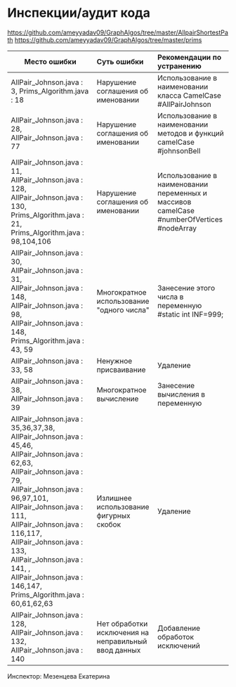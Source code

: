# Инспекции/аудит кода

https://github.com/ameyyadav09/GraphAlgos/tree/master/AllpairShortestPath
https://github.com/ameyyadav09/GraphAlgos/tree/master/prims

| Место ошибки | Суть ошибки | Рекомендации по устранению |
| ------------- |:-------------| :-----|
|AllPair_Johnson.java : 3, Prims_Algorithm.java : 18  | Нарушение соглашения об именовании  | Использование в наименовании класса CamelCase #AllPairJohnson |
|  AllPair_Johnson.java : 28, AllPair_Johnson.java : 77 | Нарушение соглашения об именовании  | Использование в наименовании методов и функций camelCase #johnsonBell |
|  AllPair_Johnson.java : 11, AllPair_Johnson.java : 128,  AllPair_Johnson.java : 130, Prims_Algorithm.java : 21, Prims_Algorithm.java : 98,104,106 | Нарушение соглашения об именовании  | Использование в наименовании переменных и массивов camelCase #numberOfVertices #nodeArray |
| AllPair_Johnson.java : 30, AllPair_Johnson.java : 31, AllPair_Johnson.java : 148, AllPair_Johnson.java : 98, AllPair_Johnson.java : 148, Prims_Algorithm.java : 43, 59| Многократное использование "одного числа"   | Занесение этого числа в переменную #static int INF=999;  |
| AllPair_Johnson.java : 33, 58  | Ненужное присваивание | Удаление |
| AllPair_Johnson.java : 38, AllPair_Johnson.java : 39 | Многократное вычисление | Занесение вычисления в переменную |
| AllPair_Johnson.java : 35,36,37,38, AllPair_Johnson.java : 45,46, AllPair_Johnson.java : 62,63, AllPair_Johnson.java : 79, AllPair_Johnson.java : 96,97,101, AllPair_Johnson.java : 111, AllPair_Johnson.java : 116,117, AllPair_Johnson.java : 133, AllPair_Johnson.java : 141, , AllPair_Johnson.java : 146,147, Prims_Algorithm.java : 60,61,62,63| Излишнее использование фигурных скобок | Удаление |
| AllPair_Johnson.java : 128, AllPair_Johnson.java : 132, AllPair_Johnson.java : 140| Нет обработки исключения на неправильный ввод данных | Добавление обработок исключений |


Инспектор:
Мезенцева Екатерина
